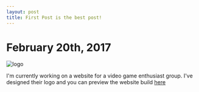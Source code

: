 ```yaml
---
layout: post
title: First Post is the best post!
---
```


# February 20th, 2017

![logo](https://i.imgur.com/aOt07xX.png)

I'm currently working on a website for a video game enthusiast group. I've designed their logo and you can preview the website build [here](https://rhs59.github.io/akb-website/)
